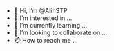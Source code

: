 - 👋 Hi, I’m @AlihSTP
- 👀 I’m interested in ...
- 🌱 I’m currently learning ...
- 💞️ I’m looking to collaborate on ...
- 📫 How to reach me ...

<!---
AlihSTP/AlihSTP is a ✨ special ✨ repository because its `README.md` (this file) appears on your GitHub profile.
You can click the Preview link to take a look at your changes.
--->
